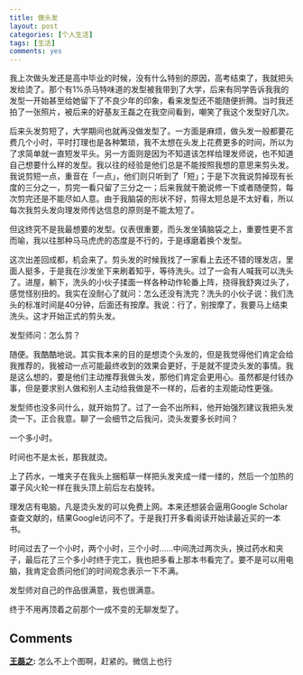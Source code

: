 ```yaml
---
title: 做头发
layout: post
categories: [个人生活]
tags: [生活]
comments: yes
---
```


我上次做头发还是高中毕业的时候，没有什么特别的原因，高考结束了，我就把头发给烫了。那个有1%杀马特味道的发型被我带到了大学，后来有同学告诉我我的发型一开始甚至给她留下了不良少年的印象，看来发型还不能随便折腾。当时我还拍了一张照片，被后来的好基友王磊之在我空间看到，嘲笑了我这个发型好几次。 

后来头发剪短了，大学期间也就再没做发型了。一方面是麻烦，做头发一般都要花费几个小时，平时打理也是各种繁琐，我不太想在头发上花费更多的时间，所以为了求简单就一直短发平头。另一方面则是因为不知道该怎样给理发师说，也不知道自己想要什么样的发型。我以往的经验是他们总是不能按照我想的意思来剪头发。我说剪短一点，重音在「一点」，他们则只听到了「短」；于是下次我说剪掉现有长度的三分之一，剪完一看只留了三分之一；后来我就干脆说修一下或者随便剪，每次剪完还是不能尽如人意。由于我脑袋的形状不好，剪得太短总是不太好看，所以每次我剪头发向理发师传达信息的原则是不能太短了。 

但这终究不是我最想要的发型。仪表很重要，而头发坐镇脑袋之上，重要性更不言而喻，我以往那种马马虎虎的态度是不行的，于是琢磨着换个发型。 

这次出差回成都，机会来了。剪头发的时候我找了一家看上去还不错的理发店，里面人挺多，于是我在沙发坐下来刷着知乎，等待洗头。过了一会有人喊我可以洗头了。进屋，躺下，洗头的小伙子揉面一样各种动作轮番上阵，挠得我舒爽过头了，感觉怪别扭的。我实在没耐心了就问：怎么还没有洗完？洗头的小伙子说：我们洗头的标准时间是40分钟，后面还有按摩。我说：行了，别按摩了，我要马上结束洗头。这才开始正式的剪头发。 

发型师问：怎么剪？ 

随便。我酷酷地说。其实我本来的目的是想烫个头发的，但是我觉得他们肯定会给我推荐的，我被动一点可能最终收到的效果会更好，于是就不提烫头发的事情。我是这么想的，要是他们主动推荐我做头发，那他们肯定会更用心。虽然都是付钱办事，但是要求别人做和别人主动给我做是不一样的，后者的主观能动性更强。 

发型师也没多问什么，就开始剪了。过了一会不出所料，他开始强烈建议我把头发烫一下。正合我意。聊了一会细节之后我问，烫头发要多长时间？ 

一个多小时。 

时间也不是太长，那我就烫。 

上了药水，一堆夹子在我头上捆稻草一样把头发夹成一缕一缕的，然后一个加热的罩子风火轮一样在我头顶上前后左右旋转。 

理发店有电脑，凡是烫头发的可以免费上网。本来还想装会逼用Google Scholar查查文献的，结果Google访问不了。于是我打开多看阅读开始读最近买的一本书。 

时间过去了一个小时，两个小时，三个小时……中间洗过两次头，换过药水和夹子，最后花了三个多小时终于完工，我也把多看上那本书看完了。要不是可以用电脑，我肯定会质问他们的时间观念表示一下不满。 

发型师对自己的作品很满意，我也很满意。 

终于不用再顶着之前那个一成不变的无聊发型了。

## Comments

**[王磊之](#16982 "2014-09-19 17:32:26"):** 怎么不上个图啊，赶紧的。微信上也行

